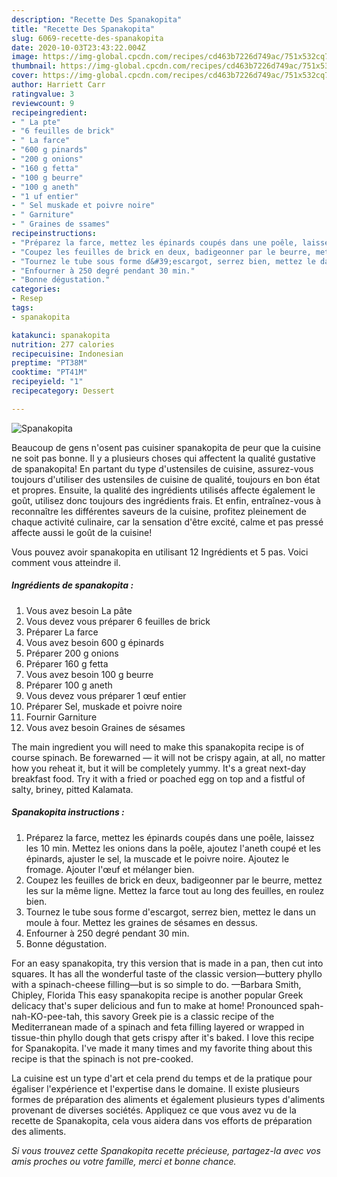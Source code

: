```yaml
---
description: "Recette Des Spanakopita"
title: "Recette Des Spanakopita"
slug: 6069-recette-des-spanakopita
date: 2020-10-03T23:43:22.004Z
image: https://img-global.cpcdn.com/recipes/cd463b7226d749ac/751x532cq70/spanakopita-photo-principale-de-la-recette.jpg
thumbnail: https://img-global.cpcdn.com/recipes/cd463b7226d749ac/751x532cq70/spanakopita-photo-principale-de-la-recette.jpg
cover: https://img-global.cpcdn.com/recipes/cd463b7226d749ac/751x532cq70/spanakopita-photo-principale-de-la-recette.jpg
author: Harriett Carr
ratingvalue: 3
reviewcount: 9
recipeingredient:
- " La pte"
- "6 feuilles de brick"
- " La farce"
- "600 g pinards"
- "200 g onions"
- "160 g fetta"
- "100 g beurre"
- "100 g aneth"
- "1 uf entier"
- " Sel muskade et poivre noire"
- " Garniture"
- " Graines de ssames"
recipeinstructions:
- "Préparez la farce, mettez les épinards coupés dans une poêle, laissez les 10 min. Mettez les onions dans la poêle, ajoutez l&#39;aneth coupé et les épinards, ajuster le sel, la muscade et le poivre noire. Ajoutez le fromage. Ajouter l&#39;œuf et mélanger bien."
- "Coupez les feuilles de brick en deux, badigeonner par le beurre, mettez les sur la même ligne. Mettez la farce tout au long des feuilles, en roulez bien."
- "Tournez le tube sous forme d&#39;escargot, serrez bien, mettez le dans un moule à four. Mettez les graines de sésames en dessus."
- "Enfourner à 250 degré pendant 30 min."
- "Bonne dégustation."
categories:
- Resep
tags:
- spanakopita

katakunci: spanakopita 
nutrition: 277 calories
recipecuisine: Indonesian
preptime: "PT38M"
cooktime: "PT41M"
recipeyield: "1"
recipecategory: Dessert

---
```



![Spanakopita](https://img-global.cpcdn.com/recipes/cd463b7226d749ac/751x532cq70/spanakopita-photo-principale-de-la-recette.jpg)

Beaucoup de gens n'osent pas cuisiner spanakopita de peur que la cuisine ne soit pas bonne. Il y a plusieurs choses qui affectent la qualité gustative de spanakopita! En partant du type d'ustensiles de cuisine, assurez-vous toujours d'utiliser des ustensiles de cuisine de qualité, toujours en bon état et propres. Ensuite, la qualité des ingrédients utilisés affecte également le goût, utilisez donc toujours des ingrédients frais. Et enfin, entraînez-vous à reconnaître les différentes saveurs de la cuisine, profitez pleinement de chaque activité culinaire, car la sensation d'être excité, calme et pas pressé affecte aussi le goût de la cuisine!

<!--inarticleads1-->

Vous pouvez avoir spanakopita en utilisant 12 Ingrédients et 5 pas. Voici comment vous atteindre il.

##### Ingrédients de spanakopita :

1. Vous avez besoin  La pâte
1. Vous devez vous préparer 6 feuilles de brick
1. Préparer  La farce
1. Vous avez besoin 600 g épinards
1. Préparer 200 g onions
1. Préparer 160 g fetta
1. Vous avez besoin 100 g beurre
1. Préparer 100 g aneth
1. Vous devez vous préparer 1 œuf entier
1. Préparer  Sel, muskade et poivre noire
1. Fournir  Garniture
1. Vous avez besoin  Graines de sésames


The main ingredient you will need to make this spanakopita recipe is of course spinach. Be forewarned — it will not be crispy again, at all, no matter how you reheat it, but it will be completely yummy. It&#39;s a great next-day breakfast food. Try it with a fried or poached egg on top and a fistful of salty, briney, pitted Kalamata. 

<!--inarticleads2-->

##### Spanakopita instructions :

1. Préparez la farce, mettez les épinards coupés dans une poêle, laissez les 10 min. Mettez les onions dans la poêle, ajoutez l&#39;aneth coupé et les épinards, ajuster le sel, la muscade et le poivre noire. Ajoutez le fromage. Ajouter l&#39;œuf et mélanger bien.
1. Coupez les feuilles de brick en deux, badigeonner par le beurre, mettez les sur la même ligne. Mettez la farce tout au long des feuilles, en roulez bien.
1. Tournez le tube sous forme d&#39;escargot, serrez bien, mettez le dans un moule à four. Mettez les graines de sésames en dessus.
1. Enfourner à 250 degré pendant 30 min.
1. Bonne dégustation.


For an easy spanakopita, try this version that is made in a pan, then cut into squares. It has all the wonderful taste of the classic version—buttery phyllo with a spinach-cheese filling—but is so simple to do. —Barbara Smith, Chipley, Florida This easy spanakopita recipe is another popular Greek delicacy that&#39;s super delicious and fun to make at home! Pronounced spah-nah-KO-pee-tah, this savory Greek pie is a classic recipe of the Mediterranean made of a spinach and feta filling layered or wrapped in tissue-thin phyllo dough that gets crispy after it&#39;s baked. I love this recipe for Spanakopita. I&#39;ve made it many times and my favorite thing about this recipe is that the spinach is not pre-cooked. 

<!--inarticleads1-->

<p>
La cuisine est un type d'art et cela prend du temps et de la pratique pour égaliser l'expérience et l'expertise dans le domaine. Il existe plusieurs formes de préparation des aliments et également plusieurs types d'aliments provenant de diverses sociétés. Appliquez ce que vous avez vu de la recette de Spanakopita, cela vous aidera dans vos efforts de préparation des aliments.
</p>

<p>
<i>Si vous trouvez cette Spanakopita recette précieuse, partagez-la avec vos amis proches ou votre famille, merci et bonne chance.</i>
</p>
